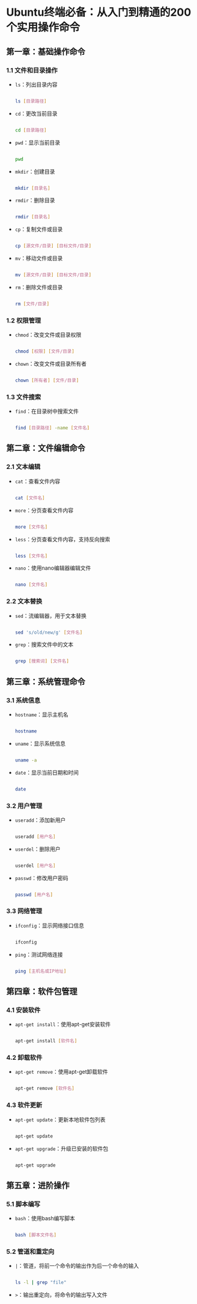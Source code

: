# Ubuntu终端必备：从入门到精通的200个实用操作命令

## 第一章：基础操作命令

### 1.1 文件和目录操作

* `ls`：列出目录内容
  ```bash

  ls [目录路径]
  ```
* `cd`：更改当前目录
  ```bash

  cd [目录路径]
  ```
* `pwd`：显示当前目录
  ```bash

  pwd
  ```
* `mkdir`：创建目录
  ```bash

  mkdir [目录名]
  ```
* `rmdir`：删除目录
  ```bash

  rmdir [目录名]
  ```
* `cp`：复制文件或目录
  ```bash

  cp [源文件/目录] [目标文件/目录]
  ```
* `mv`：移动文件或目录
  ```bash

  mv [源文件/目录] [目标文件/目录]
  ```
* `rm`：删除文件或目录
  ```bash

  rm [文件/目录]
  ```

### 1.2 权限管理

* `chmod`：改变文件或目录权限
  ```bash

  chmod [权限] [文件/目录]
  ```
* `chown`：改变文件或目录所有者
  ```bash

  chown [所有者] [文件/目录]
  ```

### 1.3 文件搜索

* `find`：在目录树中搜索文件
  ```bash

  find [目录路径] -name [文件名]
  ```

## 第二章：文件编辑命令

### 2.1 文本编辑

* `cat`：查看文件内容
  ```bash

  cat [文件名]
  ```
* `more`：分页查看文件内容
  ```bash

  more [文件名]
  ```
* `less`：分页查看文件内容，支持反向搜索
  ```bash

  less [文件名]
  ```
* `nano`：使用nano编辑器编辑文件
  ```bash

  nano [文件名]
  ```

### 2.2 文本替换

* `sed`：流编辑器，用于文本替换
  ```bash

  sed 's/old/new/g' [文件名]
  ```
* `grep`：搜索文件中的文本
  ```bash

  grep [搜索词] [文件名]
  ```

## 第三章：系统管理命令

### 3.1 系统信息

* `hostname`：显示主机名
  ```bash

  hostname
  ```
* `uname`：显示系统信息
  ```bash

  uname -a
  ```
* `date`：显示当前日期和时间
  ```bash

  date
  ```

### 3.2 用户管理

* `useradd`：添加新用户
  ```bash

  useradd [用户名]
  ```
* `userdel`：删除用户
  ```bash

  userdel [用户名]
  ```
* `passwd`：修改用户密码
  ```bash

  passwd [用户名]
  ```

### 3.3 网络管理

* `ifconfig`：显示网络接口信息
  ```bash

  ifconfig
  ```
* `ping`：测试网络连接
  ```bash

  ping [主机名或IP地址]
  ```

## 第四章：软件包管理

### 4.1 安装软件

* `apt-get install`：使用apt-get安装软件
  ```bash

  apt-get install [软件名]
  ```

### 4.2 卸载软件

* `apt-get remove`：使用apt-get卸载软件
  ```bash

  apt-get remove [软件名]
  ```

### 4.3 软件更新

* `apt-get update`：更新本地软件包列表
  ```bash

  apt-get update
  ```
* `apt-get upgrade`：升级已安装的软件包
  ```bash

  apt-get upgrade
  ```

## 第五章：进阶操作

### 5.1 脚本编写

* `bash`：使用bash编写脚本
  ```bash

  bash [脚本文件名]
  ```

### 5.2 管道和重定向

* `|`：管道，将前一个命令的输出作为后一个命令的输入
  ```bash

  ls -l | grep "file"
  ```
* `>`：输出重定向，将命令的输出写入文件
